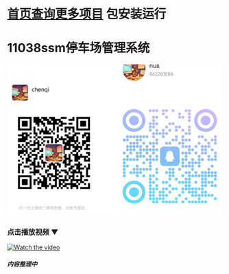 # [首页查询更多项目](https://github.com/GraduationProject-ssm) 包安装运行


# 11038ssm停车场管理系统

![picture](https://raw.githubusercontent.com/GraduationProject-springboot/.github/main/img/wx.png)

### 点击播放视频 ▼
[![Watch the video](https://i.sstatic.net/Vp2cE.png)](https://www.bilibili.com/video/BV1Kp48e9EtU?p=83)


#####   内容整理中  











